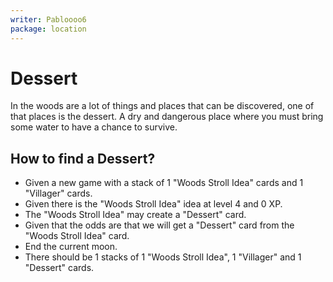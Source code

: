 ```yaml
---
writer: Pabloooo6
package: location
---
```


# Dessert

In the woods are a lot of things and places that can be discovered,
one of that places is the dessert. A dry and dangerous place where
you must bring some water to have a chance to survive.

## How to find a Dessert?

 * Given a new game with a stack of 1 "Woods Stroll Idea" cards and 1 "Villager" cards.
 * Given there is the "Woods Stroll Idea" idea at level 4 and 0 XP.
 * The "Woods Stroll Idea" may create a "Dessert" card.
 * Given that the odds are that we will get a "Dessert" card from the "Woods Stroll Idea" card.
 * End the current moon.
 * There should be 1 stacks of 1 "Woods Stroll Idea", 1 "Villager" and 1 "Dessert" cards.
